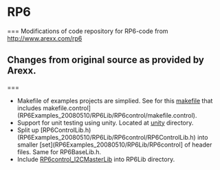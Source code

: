 # RP6
===
Modifications of code repository for RP6-code from http://www.arexx.com/rp6

## Changes from original source as provided by Arexx.
===
- Makefile of examples projects are simplied. See for this [makefile](RP6Examples_20080510/RP6CONTROL_EXAMPLES/Example_01_LCD/makefile) that includes makefile.control](RP6Examples_20080510/RP6Lib/RP6control/makefile.control).
- Support for unit testing using unity. Located at [unity](RP6Examples_20080510/unity) directory.
- Split up [RP6ControlLib.h)(RP6Examples_20080510/RP6Lib/RP6control/RP6ControlLib.h) into smaller [set](RP6Examples_20080510/RP6Lib/RP6control] of header files. Same for RP6BaseLib.h.
- Include [RP6control_I2CMasterLib](RP6Examples_20080510/RP6Lib/RP6control_I2CMasterLib) into RP6Lib directory. 

